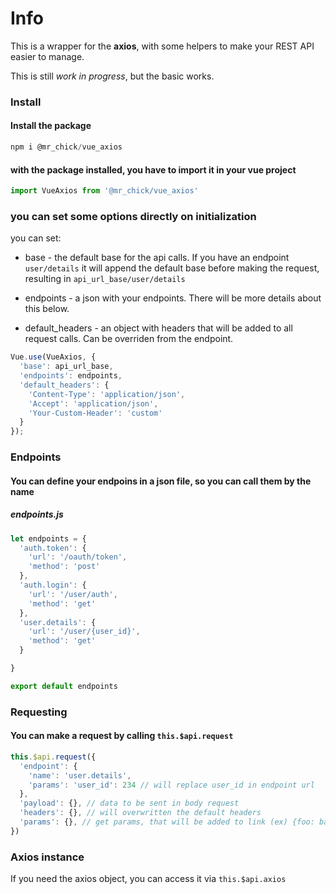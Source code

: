 # Info

This is a wrapper for the **axios**, with some helpers to make your REST API easier to manage.

This is still *work in progress*, but the basic works.

### Install

#### Install the package 

```js
npm i @mr_chick/vue_axios
```

#### with the package installed, you have to import it in your vue project

```js
import VueAxios from '@mr_chick/vue_axios'

```

### you can set some options directly on initialization

you can set:
* base - the default base for the api calls. If you have an endpoint `user/details` it will append the default base before making the request, resulting in `api_url_base/user/details`

* endpoints - a json with your endpoints. There will be more details about this below.

* default_headers - an object with headers that will be added to all request calls. Can be overriden from the endpoint.
```js
Vue.use(VueAxios, {
  'base': api_url_base,
  'endpoints': endpoints,
  'default_headers': {
    'Content-Type': 'application/json',
    'Accept': 'application/json',
    'Your-Custom-Header': 'custom'
  }
});
```

### Endpoints

#### You can define your endpoins in a json file, so you can call them by the name

##### endpoints.js

```js
let endpoints = {
  'auth.token': {
    'url': '/oauth/token',
    'method': 'post'
  },
  'auth.login': {
    'url': '/user/auth',
    'method': 'get'
  },
  'user.details': {
    'url': '/user/{user_id}',
    'method': 'get'
  }

}

export default endpoints
```

### Requesting

#### You can make a request by calling `this.$api.request`

```js
this.$api.request({
  'endpoint': {
    'name': 'user.details',
    'params': 'user_id': 234 // will replace user_id in endpoint url
  },
  'payload': {}, // data to be sent in body request
  'headers': {}, // will overwritten the default headers
  'params': {}, // get params, that will be added to link (ex) {foo: bar} will result in /user/234/?foo=bar
})
```

### Axios instance

If you need the axios object, you can access it via `this.$api.axios`